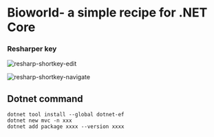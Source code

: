 # Bioworld- a simple recipe for .NET Core 
### Resharper key 

![resharp-shortkey-edit](https://i.loli.net/2021/03/04/v2rAKmYNGafk49C.png)

![resharp-shortkey-navigate](https://i.loli.net/2021/03/04/QxwsSWFCaZI7jhf.png)

## Dotnet command 

```basic
dotnet tool install --global dotnet-ef
dotnet new mvc -n xxx
dotnet add package xxxx --version xxxx
```

